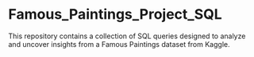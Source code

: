 # Famous_Paintings_Project_SQL
This repository contains a collection of SQL queries designed to analyze and uncover insights from a Famous Paintings dataset from Kaggle.
